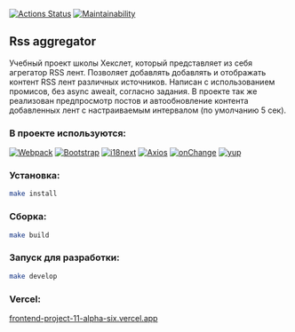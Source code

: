 [![Actions Status](https://github.com/d0b3r27/frontend-project-11/actions/workflows/hexlet-check.yml/badge.svg)](https://github.com/d0b3r27/frontend-project-11/actions)
[![Maintainability](https://api.codeclimate.com/v1/badges/835f54c8ce9c2b815c91/maintainability)](https://codeclimate.com/github/d0b3r27/frontend-project-11/maintainability)

## Rss aggregator
Учебный проект школы Хекслет, который представляет из себя агрегатор RSS лент.
Позволяет добавлять добавлять и отображать контент RSS лент различных источников. Написан с использованием промисов, без async aweait, согласно задания.
В проекте так же реализован предпросмотр постов и автообновление контента добавленных лент с настраиваемым интервалом (по умолчанию 5 сек).

### В проекте используются:
[![Webpack](https://img.shields.io/badge/Webpack-1A6BAC?style=flat&logo=webpack&logoColor=white)](https://webpack.js.org)
[![Bootstrap](https://img.shields.io/badge/Bootstrap-712CF9?style=flat&logo=bootstrap&logoColor=white)](https://getbootstrap.com)
[![i18next](https://img.shields.io/badge/i18next-26A69A?style=flat&logo=i18next&logoColor=white)](https://www.i18next.com)
[![Axios](https://img.shields.io/badge/Axios-5A29E4?style=flat&logo=i18next&logoColor=white)](https://axios-http.com)
[![onChange](https://img.shields.io/badge/onChange-gray?style=flat&logoColor=white)](https://github.com/jquense/yup)
[![yup](https://img.shields.io/badge/yup-gray?style=flat&logoColor=white)](https://github.com/sindresorhus/on-change)

### Установка:
```bash
make install
```

### Сборка:
```bash
make build
```

### Запуск для разработки:
```bash
make develop
```

### Vercel:
[frontend-project-11-alpha-six.vercel.app](https://frontend-project-11-alpha-six.vercel.app/)
